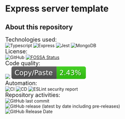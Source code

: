 # Express server template

## About this repository
<font size=4>Technologies used:</font>  
![Typescript](https://img.shields.io/badge/TypeScript-007ACC?style=for-the-badge&logo=typescript&logoColor=white)
![Express](https://img.shields.io/badge/Express.js-404D59?style=for-the-badge)
![Jest](https://img.shields.io/badge/Jest-323330?style=for-the-badge&logo=Jest&logoColor=white)
![MongoDB](https://img.shields.io/badge/MongoDB-4EA94B?style=for-the-badge&logo=mongodb&logoColor=white)  
<font size=4>License:</font>  
![GitHub](https://img.shields.io/github/license/Tale152/express-server-template)
[![FOSSA Status](https://app.fossa.com/api/projects/git%2Bgithub.com%2FTale152%2Fexpress-server-template.svg?type=shield)](https://app.fossa.com/projects/git%2Bgithub.com%2FTale152%2Fexpress-server-template?ref=badge_shield)  
<font size=4>Code quality:</font>  
![](https://img.shields.io/badge/Coverage-97%25-83A603.svg?prefix=$coverage$)
![CPD](.github/badges/jscpd-badge.svg)  
<font size=4>Automation:</font>  
![CI](https://github.com/Tale152/express-server-template/actions/workflows/on-push.yml/badge.svg)
![CD](https://github.com/Tale152/express-server-template/actions/workflows/on-release.yml/badge.svg)
![ESLint security report](https://github.com/Tale152/express-server-template/actions/workflows/eslint-security-report.yml/badge.svg)  
<font size=4>Repository activities:</font>  
![GitHub last commit](https://img.shields.io/github/last-commit/Tale152/express-server-template)
![GitHub release (latest by date including pre-releases)](https://img.shields.io/github/v/release/Tale152/express-server-template?include_prereleases)
![GitHub Release Date](https://img.shields.io/github/release-date/Tale152/express-server-template)
